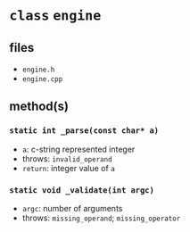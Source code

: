 # **`class`** `engine` #

## files ##
 - `engine.h`
 - `engine.cpp`

 ## method(s) ##
 ### `static int _parse(const char* a)` ###
 - `a`: c-string represented integer
 - throws: `invalid_operand`
 - `return`: integer value of `a`

 ### `static void _validate(int argc)` ###
  - `argc`: number of arguments
  - throws: `missing_operand`; `missing_operator`